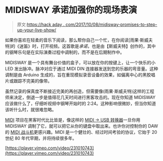 # MIDISWAY 承诺加强你的现场表演

> 原文:[https://hack aday . com/2017/10/08/midisway-promises-to-step-up-your-live-show/](https://hackaday.com/2017/10/08/midisway-promises-to-step-up-your-live-show/)

如果你喜欢在轻柔的音乐下阅读，那么帮你自己一个忙，在你阅读[雨果·斯威夫特]的《迷笛》时，打开视频。这首歌是*承诺*，也是由【斯威夫特】创作的，其中的钢琴乐句是在实际演奏过程中调制的，而不是在后期制作中。

MIDISWAY 是一个具有舞台价值的盒子，可以放在你的按键上，让一个快乐的小 LED 发出脉冲。脉冲对应于通过 MIDI DIN 连接器发送到您的乐器的弯音量。这种调制是由 Arduino 生成的，旨在重现模拟录音设备的效果，如偏离中心的黑胶唱片或跟踪不完美的像带。

虽然记录的保真度不断接近完美的再创造，但需要像(雨果·斯威夫特)这样的工程师来决定，倒退一步是值得花几天时间进行黑客攻击的。现在你知道 MIDISWAY 应该做什么了，仔细听视频中钢琴开始时的 2:24。这种影响很微妙，但当你知道该听什么时，就很难忽略。

[MIDI](http://hackaday.com/?s=midi) 项目在黑客时代比比皆是，像这样的 [MIDI → USB 转换器](http://hackaday.com/2017/09/26/cheap-diy-midi-to-usb-adapter/)一旦你用 MIDISWAY 调制了它，就可以把它从你的键盘中取出来。也许你对控制你的 DAW 的 [MIDI 战斗机](http://hackaday.com/2017/09/25/push-buttons-create-music-with-a-midi-fighter/)更感兴趣。MIDI 是一个健壮的、经过时间考验的协议，它始于 20 世纪 80 年代早期，并将持续很多年。

[https://player.vimeo.com/video/231010743](https://player.vimeo.com/video/231010743)